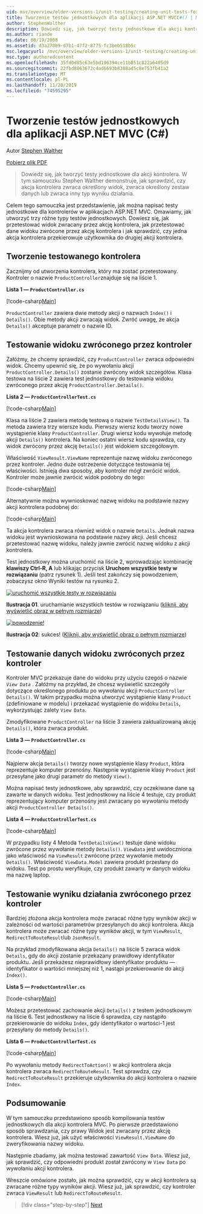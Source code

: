```yaml
---
uid: mvc/overview/older-versions-1/unit-testing/creating-unit-tests-for-asp-net-mvc-applications-cs
title: Tworzenie testów jednostkowych dla aplikacji ASP.NET MVCC#() | Microsoft Docs
author: StephenWalther
description: Dowiedz się, jak tworzyć testy jednostkowe dla akcji kontrolera. W tym samouczku Stephen Walther demonstruje, w jaki sposób sprawdzić, czy akcja kontrolera zwraca element Parti...
ms.author: riande
ms.date: 08/19/2008
ms.assetid: d3a270b9-d7b1-47f2-8775-fc3beb518b5c
msc.legacyurl: /mvc/overview/older-versions-1/unit-testing/creating-unit-tests-for-asp-net-mvc-applications-cs
msc.type: authoredcontent
ms.openlocfilehash: 35fd0d85c63e5bd196394ce11b851c822a6405d9
ms.sourcegitcommit: 22fbd8863672c4ad6693b8388ad5c8e753fb41a2
ms.translationtype: MT
ms.contentlocale: pl-PL
ms.lasthandoff: 11/28/2019
ms.locfileid: "74595295"
---
```

# <a name="creating-unit-tests-for-aspnet-mvc-applications-c"></a>Tworzenie testów jednostkowych dla aplikacji ASP.NET MVC (C#)

Autor [Stephen Walther](https://github.com/StephenWalther)

[Pobierz plik PDF](https://download.microsoft.com/download/8/4/8/84843d8d-1575-426c-bcb5-9d0c42e51416/ASPNET_MVC_Tutorial_07_CS.pdf)

> Dowiedz się, jak tworzyć testy jednostkowe dla akcji kontrolera. W tym samouczku Stephen Walther demonstruje, jak sprawdzić, czy akcja kontrolera zwraca określony widok, zwraca określony zestaw danych lub zwraca inny typ wyniku działania.

Celem tego samouczka jest przedstawienie, jak można napisać testy jednostkowe dla kontrolerów w aplikacjach ASP.NET MVC. Omawiamy, jak utworzyć trzy różne typy testów jednostkowych. Dowiesz się, jak przetestować widok zwracany przez akcję kontrolera, jak przetestować dane widoku zwrócone przez akcję kontrolera i jak sprawdzić, czy jedna akcja kontrolera przekierowuje użytkownika do drugiej akcji kontrolera.

## <a name="creating-the-controller-under-test"></a>Tworzenie testowanego kontrolera

Zacznijmy od utworzenia kontrolera, który ma zostać przetestowany. Kontroler o nazwie `ProductController`znajduje się na liście 1.

**Lista 1 — `ProductController.cs`**

[!code-csharp[Main](creating-unit-tests-for-asp-net-mvc-applications-cs/samples/sample1.cs)]

`ProductController` zawiera dwie metody akcji o nazwach `Index()` i `Details()`. Obie metody akcji zwracają widok. Zwróć uwagę, że akcja `Details()` akceptuje parametr o nazwie ID.

## <a name="testing-the-view-returned-by-a-controller"></a>Testowanie widoku zwróconego przez kontroler

Załóżmy, że chcemy sprawdzić, czy `ProductController` zwraca odpowiedni widok. Chcemy upewnić się, że po wywołaniu akcji `ProductController.Details()` zostanie zwrócony widok szczegółów. Klasa testowa na liście 2 zawiera test jednostkowy do testowania widoku zwróconego przez akcję `ProductController.Details()`.

**Lista 2 — `ProductControllerTest.cs`**

[!code-csharp[Main](creating-unit-tests-for-asp-net-mvc-applications-cs/samples/sample2.cs)]

Klasa na liście 2 zawiera metodę testową o nazwie `TestDetailsView()`. Ta metoda zawiera trzy wiersze kodu. Pierwszy wiersz kodu tworzy nowe wystąpienie klasy `ProductController`. Drugi wiersz kodu wywołuje metodę akcji `Details()` kontrolera. Na koniec ostatni wiersz kodu sprawdza, czy widok zwrócony przez akcję `Details()` jest widokiem szczegółowym.

Właściwość `ViewResult.ViewName` reprezentuje nazwę widoku zwróconego przez kontroler. Jedno duże ostrzeżenie dotyczące testowania tej właściwości. Istnieją dwa sposoby, aby kontroler mógł zwrócić widok. Kontroler może jawnie zwrócić widok podobny do tego:

[!code-csharp[Main](creating-unit-tests-for-asp-net-mvc-applications-cs/samples/sample3.cs)]

Alternatywnie można wywnioskować nazwę widoku na podstawie nazwy akcji kontrolera podobnej do:

[!code-csharp[Main](creating-unit-tests-for-asp-net-mvc-applications-cs/samples/sample4.cs)]

Ta akcja kontrolera zwraca również widok o nazwie `Details`. Jednak nazwa widoku jest wywnioskowana na podstawie nazwy akcji. Jeśli chcesz przetestować nazwę widoku, należy jawnie zwrócić nazwę widoku z akcji kontrolera.

Test jednostkowy można uruchomić na liście 2, wprowadzając kombinację **klawiszy Ctrl-R, A** lub klikając przycisk **Uruchom wszystkie testy w rozwiązaniu** (patrz rysunek 1). Jeśli test zakończy się powodzeniem, zobaczysz okno Wyniki testów na rysunku 2.

[![uruchomić wszystkie testy w rozwiązaniu](creating-unit-tests-for-asp-net-mvc-applications-cs/_static/image2.png)](creating-unit-tests-for-asp-net-mvc-applications-cs/_static/image1.png)

**Ilustracja 01**. uruchamianie wszystkich testów w rozwiązaniu ([kliknij, aby wyświetlić obraz w pełnym rozmiarze](creating-unit-tests-for-asp-net-mvc-applications-cs/_static/image3.png))

[![powodzenie!](creating-unit-tests-for-asp-net-mvc-applications-cs/_static/image5.png)](creating-unit-tests-for-asp-net-mvc-applications-cs/_static/image4.png)

**Ilustracja 02**: sukces! ([Kliknij, aby wyświetlić obraz o pełnym rozmiarze](creating-unit-tests-for-asp-net-mvc-applications-cs/_static/image6.png))

## <a name="testing-the-view-data-returned-by-a-controller"></a>Testowanie danych widoku zwróconych przez kontroler

Kontroler MVC przekazuje dane do widoku przy użyciu czegoś o nazwie *`View Data`* . Załóżmy na przykład, że chcesz wyświetlić szczegóły dotyczące określonego produktu po wywołaniu akcji `ProductController Details()`. W takim przypadku można utworzyć wystąpienie klasy `Product` (zdefiniowane w modelu) i przekazać wystąpienie do widoku `Details`, wykorzystując zalety `View Data`.

Zmodyfikowane `ProductController` na liście 3 zawiera zaktualizowaną akcję `Details()`, która zwraca produkt.

**Lista 3 — `ProductController.cs`**

[!code-csharp[Main](creating-unit-tests-for-asp-net-mvc-applications-cs/samples/sample5.cs)]

Najpierw akcja `Details()` tworzy nowe wystąpienie klasy `Product`, która reprezentuje komputer przenośny. Następnie wystąpienie klasy `Product` jest przesyłane jako drugi parametr do metody `View()`.

Można napisać testy jednostkowe, aby sprawdzić, czy oczekiwane dane są zawarte w danych widoku. Test jednostkowy na liście 4 testuje, czy produkt reprezentujący komputer przenośny jest zwracany po wywołaniu metody akcji `ProductController Details()`.

**Lista 4 — `ProductControllerTest.cs`**

[!code-csharp[Main](creating-unit-tests-for-asp-net-mvc-applications-cs/samples/sample6.cs)]

W przypadku listy 4 Metoda `TestDetailsView()` testuje dane widoku zwrócone przez wywołanie metody `Details()`. `ViewData` jest uwidoczniona jako właściwość na `ViewResult` zwrócone przez wywołanie metody `Details()`. Właściwość `ViewData.Model` zawiera produkt przesłany do widoku. Test po prostu weryfikuje, czy produkt zawarty w danych widoku ma nazwę laptop.

## <a name="testing-the-action-result-returned-by-a-controller"></a>Testowanie wyniku działania zwróconego przez kontroler

Bardziej złożona akcja kontrolera może zwracać różne typy wyników akcji w zależności od wartości parametrów przesyłanych do akcji kontrolera. Akcja kontrolera może zwracać różne typy wyników akcji, w tym `ViewResult`, `RedirectToRouteResult`lub `JsonResult`.

Na przykład zmodyfikowana akcja `Details()` na liście 5 zwraca widok `Details`, gdy do akcji zostanie przekazany prawidłowy identyfikator produktu. Jeśli przekażesz nieprawidłowy identyfikator produktu — identyfikator o wartości mniejszej niż 1, nastąpi przekierowanie do akcji `Index()`.

**Lista 5 — `ProductController.cs`**

[!code-csharp[Main](creating-unit-tests-for-asp-net-mvc-applications-cs/samples/sample7.cs)]

Możesz przetestować zachowanie akcji `Details()` z testem jednostkowym na liście 6. Test jednostkowy na liście 6 sprawdza, czy nastąpiło przekierowanie do widoku `Index`, gdy identyfikator o wartości-1 jest przesyłany do metody `Details()`.

**Lista 6 — `ProductControllerTest.cs`**

[!code-csharp[Main](creating-unit-tests-for-asp-net-mvc-applications-cs/samples/sample8.cs)]

Po wywołaniu metody `RedirectToAction()` w akcji kontrolera akcja kontrolera zwraca `RedirectToRouteResult`. Test sprawdza, czy `RedirectToRouteResult` przekieruje użytkownika do akcji kontrolera o nazwie `Index`.

## <a name="summary"></a>Podsumowanie

W tym samouczku przedstawiono sposób kompilowania testów jednostkowych dla akcji kontrolera MVC. Po pierwsze przedstawiono sposób sprawdzania, czy prawy Widok jest zwracany przez akcję kontrolera. Wiesz już, jak użyć właściwości `ViewResult.ViewName` do zweryfikowania nazwy widoku.

Następnie zbadamy, jak można testować zawartość `View Data`. Wiesz już, jak sprawdzić, czy odpowiedni produkt został zwrócony w `View Data` po wywołaniu akcji kontrolera.

Wreszcie omówione zostało, jak można sprawdzić, czy w akcji kontrolera są zwracane różne typy wyników akcji. Wiesz już, jak sprawdzić, czy kontroler zwraca `ViewResult` lub `RedirectToRouteResult`.

> [!div class="step-by-step"]
> [Next](creating-unit-tests-for-asp-net-mvc-applications-vb.md)
